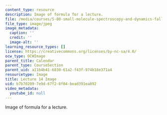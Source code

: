 ```yaml
---
content_type: resource
description: Image of formula for a lecture.
file: /media/courses/5-80-small-molecule-spectroscopy-and-dynamics-fall-2008/b7b702097e9d67f28f04bead391ea892_lec14image.jpg
file_type: image/jpeg
image_metadata:
  caption: ''
  credit: ''
  image-alt: ''
learning_resource_types: []
license: https://creativecommons.org/licenses/by-nc-sa/4.0/
ocw_type: OCWImage
parent_title: Calendar
parent_type: CourseSection
parent_uid: a11b4b41-6830-61a2-f43f-974b18e371a4
resourcetype: Image
title: Lecture 14 Image
uid: b7b70209-7e9d-67f2-8f04-bead391ea892
video_metadata:
  youtube_id: null
---
```

Image of formula for a lecture.